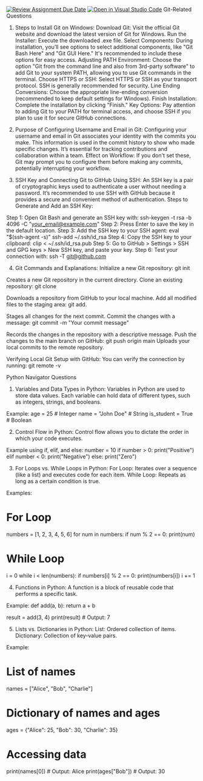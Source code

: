 [![Review Assignment Due Date](https://classroom.github.com/assets/deadline-readme-button-22041afd0340ce965d47ae6ef1cefeee28c7c493a6346c4f15d667ab976d596c.svg)](https://classroom.github.com/a/g7QA63Hz)
[![Open in Visual Studio Code](https://classroom.github.com/assets/open-in-vscode-2e0aaae1b6195c2367325f4f02e2d04e9abb55f0b24a779b69b11b9e10269abc.svg)](https://classroom.github.com/online_ide?assignment_repo_id=15590720&assignment_repo_type=AssignmentRepo)
Git-Related Questions
1. Steps to Install Git on Windows:
Download Git: Visit the official Git website and download the latest version of Git for Windows.
Run the Installer: Execute the downloaded .exe file.
Select Components: During installation, you’ll see options to select additional components, like "Git Bash Here" and "Git GUI Here." It's recommended to include these options for easy access.
Adjusting PATH Environment: Choose the option "Git from the command line and also from 3rd-party software" to add Git to your system PATH, allowing you to use Git commands in the terminal.
Choose HTTPS or SSH: Select HTTPS or SSH as your transport protocol. SSH is generally recommended for security.
Line Ending Conversions: Choose the appropriate line-ending conversion (recommended to keep default settings for Windows).
Finish Installation: Complete the installation by clicking "Finish."
Key Options: Pay attention to adding Git to your PATH for terminal access, and choose SSH if you plan to use it for secure GitHub connections.

2. Purpose of Configuring Username and Email in Git:
Configuring your username and email in Git associates your identity with the commits you make. This information is used in the commit history to show who made specific changes. It’s essential for tracking contributions and collaboration within a team.
Effect on Workflow: If you don't set these, Git may prompt you to configure them before making any commits, potentially interrupting your workflow.

3. SSH Key and Connecting Git to GitHub Using SSH:
An SSH key is a pair of cryptographic keys used to authenticate a user without needing a password. It’s recommended to use SSH with GitHub because it provides a secure and convenient method of authentication.
Steps to Generate and Add an SSH Key:

Step 1: Open Git Bash and generate an SSH key with: ssh-keygen -t rsa -b 4096 -C "your_email@example.com"
Step 2: Press Enter to save the key in the default location.
Step 3: Add the SSH key to your SSH agent: eval "$(ssh-agent -s)"
ssh-add ~/.ssh/id_rsa
Step 4: Copy the SSH key to your clipboard: clip < ~/.ssh/id_rsa.pub
Step 5: Go to GitHub > Settings > SSH and GPG keys > New SSH key, and paste your key.
Step 6: Test your connection with: ssh -T git@github.com

4. Git Commands and Explanations: 
Initialize a new Git repository: git init

Creates a new Git repository in the current directory.
Clone an existing repository: git clone <repository-url>

Downloads a repository from GitHub to your local machine.
Add all modified files to the staging area: git add.

Stages all changes for the next commit.
Commit the changes with a message: git commit -m "Your commit message"

Records the changes in the repository with a descriptive message.
Push the changes to the main branch on GitHub: git push origin main
Uploads your local commits to the remote repository.

Verifying Local Git Setup with GitHub:
You can verify the connection by running: git remote -v

Python Navigator Questions
1. Variables and Data Types in Python:
Variables in Python are used to store data values. Each variable can hold data of different types, such as integers, strings, and booleans.

Example:
age = 25               # Integer
name = "John Doe"      # String
is_student = True      # Boolean

2. Control Flow in Python:
Control flow allows you to dictate the order in which your code executes.

Example using if, elif, and else:
number = 10
if number > 0:
    print("Positive")
elif number < 0:
    print("Negative")
else:
    print("Zero")

3. For Loops vs. While Loops in Python:
For Loop: Iterates over a sequence (like a list) and executes code for each item.
While Loop: Repeats as long as a certain condition is true.

Examples:
# For Loop
numbers = [1, 2, 3, 4, 5, 6]
for num in numbers:
    if num % 2 == 0:
        print(num)

# While Loop
i = 0
while i < len(numbers):
    if numbers[i] % 2 == 0:
        print(numbers[i])
    i += 1

4. Functions in Python:
A function is a block of reusable code that performs a specific task.

Example:
def add(a, b):
    return a + b

result = add(3, 4)
print(result)  # Output: 7

5. Lists vs. Dictionaries in Python:
List: Ordered collection of items.
Dictionary: Collection of key-value pairs.

Example:
# List of names
names = ["Alice", "Bob", "Charlie"]

# Dictionary of names and ages
ages = {"Alice": 25, "Bob": 30, "Charlie": 35}

# Accessing data
print(names[0])          # Output: Alice
print(ages["Bob"])       # Output: 30
